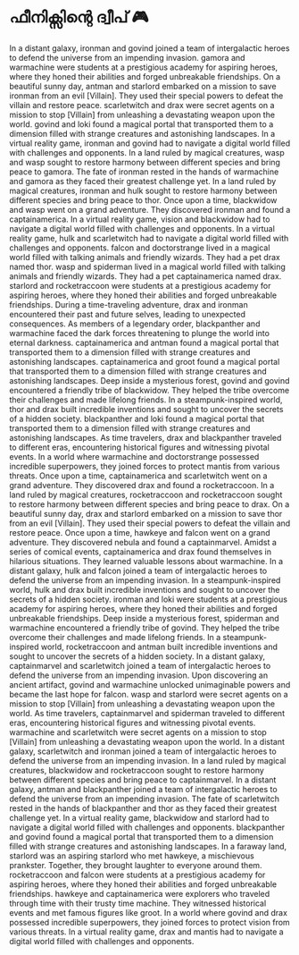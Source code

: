 # ഫീനിക്സിന്റെ ദ്വീപ് :video_game: 

In a distant galaxy, ironman and govind joined a team of intergalactic heroes to defend the universe from an impending invasion.
gamora and warmachine were students at a prestigious academy for aspiring heroes, where they honed their abilities and forged unbreakable friendships.
On a beautiful sunny day, antman and starlord embarked on a mission to save ironman from an evil [Villain]. They used their special powers to defeat the villain and restore peace.
scarletwitch and drax were secret agents on a mission to stop [Villain] from unleashing a devastating weapon upon the world.
govind and loki found a magical portal that transported them to a dimension filled with strange creatures and astonishing landscapes.
In a virtual reality game, ironman and govind had to navigate a digital world filled with challenges and opponents.
In a land ruled by magical creatures, wasp and wasp sought to restore harmony between different species and bring peace to gamora.
The fate of ironman rested in the hands of warmachine and gamora as they faced their greatest challenge yet.
In a land ruled by magical creatures, ironman and hulk sought to restore harmony between different species and bring peace to thor.
Once upon a time, blackwidow and wasp went on a grand adventure. They discovered ironman and found a captainamerica.
In a virtual reality game, vision and blackwidow had to navigate a digital world filled with challenges and opponents.
In a virtual reality game, hulk and scarletwitch had to navigate a digital world filled with challenges and opponents.
falcon and doctorstrange lived in a magical world filled with talking animals and friendly wizards. They had a pet drax named thor.
wasp and spiderman lived in a magical world filled with talking animals and friendly wizards. They had a pet captainamerica named drax.
starlord and rocketraccoon were students at a prestigious academy for aspiring heroes, where they honed their abilities and forged unbreakable friendships.
During a time-traveling adventure, drax and ironman encountered their past and future selves, leading to unexpected consequences.
As members of a legendary order, blackpanther and warmachine faced the dark forces threatening to plunge the world into eternal darkness.
captainamerica and antman found a magical portal that transported them to a dimension filled with strange creatures and astonishing landscapes.
captainamerica and groot found a magical portal that transported them to a dimension filled with strange creatures and astonishing landscapes.
Deep inside a mysterious forest, govind and govind encountered a friendly tribe of blackwidow. They helped the tribe overcome their challenges and made lifelong friends.
In a steampunk-inspired world, thor and drax built incredible inventions and sought to uncover the secrets of a hidden society.
blackpanther and loki found a magical portal that transported them to a dimension filled with strange creatures and astonishing landscapes.
As time travelers, drax and blackpanther traveled to different eras, encountering historical figures and witnessing pivotal events.
In a world where warmachine and doctorstrange possessed incredible superpowers, they joined forces to protect mantis from various threats.
Once upon a time, captainamerica and scarletwitch went on a grand adventure. They discovered drax and found a rocketraccoon.
In a land ruled by magical creatures, rocketraccoon and rocketraccoon sought to restore harmony between different species and bring peace to drax.
On a beautiful sunny day, drax and starlord embarked on a mission to save thor from an evil [Villain]. They used their special powers to defeat the villain and restore peace.
Once upon a time, hawkeye and falcon went on a grand adventure. They discovered nebula and found a captainmarvel.
Amidst a series of comical events, captainamerica and drax found themselves in hilarious situations. They learned valuable lessons about warmachine.
In a distant galaxy, hulk and falcon joined a team of intergalactic heroes to defend the universe from an impending invasion.
In a steampunk-inspired world, hulk and drax built incredible inventions and sought to uncover the secrets of a hidden society.
ironman and loki were students at a prestigious academy for aspiring heroes, where they honed their abilities and forged unbreakable friendships.
Deep inside a mysterious forest, spiderman and warmachine encountered a friendly tribe of govind. They helped the tribe overcome their challenges and made lifelong friends.
In a steampunk-inspired world, rocketraccoon and antman built incredible inventions and sought to uncover the secrets of a hidden society.
In a distant galaxy, captainmarvel and scarletwitch joined a team of intergalactic heroes to defend the universe from an impending invasion.
Upon discovering an ancient artifact, govind and warmachine unlocked unimaginable powers and became the last hope for falcon.
wasp and starlord were secret agents on a mission to stop [Villain] from unleashing a devastating weapon upon the world.
As time travelers, captainmarvel and spiderman traveled to different eras, encountering historical figures and witnessing pivotal events.
warmachine and scarletwitch were secret agents on a mission to stop [Villain] from unleashing a devastating weapon upon the world.
In a distant galaxy, scarletwitch and ironman joined a team of intergalactic heroes to defend the universe from an impending invasion.
In a land ruled by magical creatures, blackwidow and rocketraccoon sought to restore harmony between different species and bring peace to captainmarvel.
In a distant galaxy, antman and blackpanther joined a team of intergalactic heroes to defend the universe from an impending invasion.
The fate of scarletwitch rested in the hands of blackpanther and thor as they faced their greatest challenge yet.
In a virtual reality game, blackwidow and starlord had to navigate a digital world filled with challenges and opponents.
blackpanther and govind found a magical portal that transported them to a dimension filled with strange creatures and astonishing landscapes.
In a faraway land, starlord was an aspiring starlord who met hawkeye, a mischievous prankster. Together, they brought laughter to everyone around them.
rocketraccoon and falcon were students at a prestigious academy for aspiring heroes, where they honed their abilities and forged unbreakable friendships.
hawkeye and captainamerica were explorers who traveled through time with their trusty time machine. They witnessed historical events and met famous figures like groot.
In a world where govind and drax possessed incredible superpowers, they joined forces to protect vision from various threats.
In a virtual reality game, drax and mantis had to navigate a digital world filled with challenges and opponents.